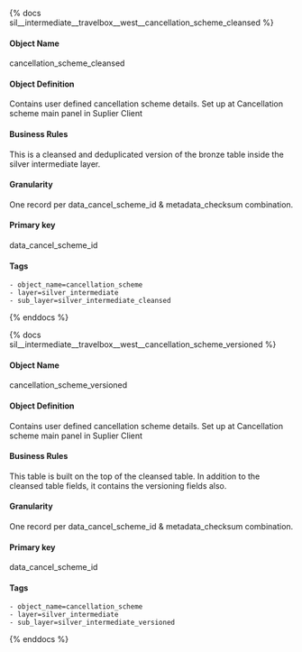 {% docs sil__intermediate__travelbox__west__cancellation_scheme_cleansed %}

#### Object Name
cancellation_scheme_cleansed

#### Object Definition
Contains user defined cancellation scheme details. Set up at Cancellation scheme main panel in Suplier Client

#### Business Rules
This is a cleansed and deduplicated version of the bronze table inside the silver intermediate layer.

#### Granularity
One record per data_cancel_scheme_id & metadata_checksum combination.

#### Primary key
data_cancel_scheme_id

#### Tags
    - object_name=cancellation_scheme
    - layer=silver_intermediate
    - sub_layer=silver_intermediate_cleansed

{% enddocs %}

{% docs sil__intermediate__travelbox__west__cancellation_scheme_versioned %}

#### Object Name
cancellation_scheme_versioned

#### Object Definition
Contains user defined cancellation scheme details. Set up at Cancellation scheme main panel in Suplier Client

#### Business Rules
This table is built on the top of the cleansed table. In addition to the cleansed table fields, it contains the versioning fields also.

#### Granularity
One record per data_cancel_scheme_id & metadata_checksum combination.

#### Primary key
data_cancel_scheme_id

#### Tags
    - object_name=cancellation_scheme
    - layer=silver_intermediate
    - sub_layer=silver_intermediate_versioned

{% enddocs %}